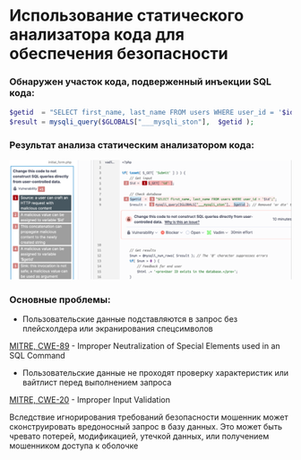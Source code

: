 # Использование статического анализатора кода для обеспечения безопасности

### Обнаружен участок кода, подверженный инъекции SQL кода:

```php
$getid  = "SELECT first_name, last_name FROM users WHERE user_id = '$id';";
$result = mysqli_query($GLOBALS["___mysqli_ston"],  $getid );
```
### Результат анализа статическим анализатором кода:

![image](https://github.com/halissha/rbpzos4_static/blob/main/img.png)

### Основные проблемы:
- Пользовательские данные подставляются в запрос без плейсхолдера или экранирования спецсимволов

[MITRE, CWE-89](https://cwe.mitre.org/data/definitions/89 "MITRE, CWE-89") - Improper Neutralization of Special Elements used in an SQL Command

- Пользовательские данные не проходят проверку характеристик или вайтлист перед выполнением запроса

[MITRE, CWE-20](https://cwe.mitre.org/data/definitions/20 "MITRE, CWE-20") - Improper Input Validation

Вследствие игнорирования требований безопасности мошенник может сконструировать вредоносный запрос в базу данных.
Это может быть чревато потерей, модификацией, утечкой данных, или получением мошенником доступа к оболочке
